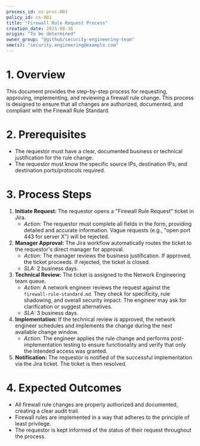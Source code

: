 ```yaml
---
process_id: ns-proc-001
policy_id: ns-001
title: "Firewall Rule Request Process"
creation_date: 2025-08-16
origin: "To be determined"
owner_group: "@github/security-engineering-team"
sme(s): "security.engineering@example.com"
---
```


# 1. Overview
This document provides the step-by-step process for requesting, approving, implementing, and reviewing a firewall rule change. This process is designed to ensure that all changes are authorized, documented, and compliant with the Firewall Rule Standard.

# 2. Prerequisites
*   The requestor must have a clear, documented business or technical justification for the rule change.
*   The requestor must know the specific source IPs, destination IPs, and destination ports/protocols required.

# 3. Process Steps

1.  **Initiate Request:** The requestor opens a "Firewall Rule Request" ticket in Jira.
    *   *Action:* The requestor must complete all fields in the form, providing detailed and accurate information. Vague requests (e.g., "open port 443 for server X") will be rejected.
2.  **Manager Approval:** The Jira workflow automatically routes the ticket to the requestor's direct manager for approval.
    *   *Action:* The manager reviews the business justification. If approved, the ticket proceeds. If rejected, the ticket is closed.
    *   *SLA:* 2 business days.
3.  **Technical Review:** The ticket is assigned to the Network Engineering team queue.
    *   *Action:* A network engineer reviews the request against the `firewall-rule-standard.md`. They check for specificity, rule shadowing, and overall security impact. The engineer may ask for clarification or suggest alternatives.
    *   *SLA:* 3 business days.
4.  **Implementation:** If the technical review is approved, the network engineer schedules and implements the change during the next available change window.
    *   *Action:* The engineer applies the rule change and performs post-implementation testing to ensure functionality and verify that only the intended access was granted.
5.  **Notification:** The requestor is notified of the successful implementation via the Jira ticket. The ticket is then resolved.

# 4. Expected Outcomes
*   All firewall rule changes are properly authorized and documented, creating a clear audit trail.
*   Firewall rules are implemented in a way that adheres to the principle of least privilege.
*   The requestor is kept informed of the status of their request throughout the process.

